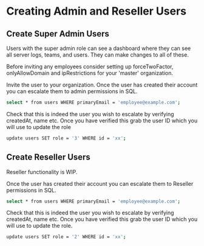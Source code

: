 # Creating Admin and Reseller Users

## Create Super Admin Users

Users with the super admin role can see a dashboard where they can see all server logs, teams, and users. They can make changes to all of these.

Before inviting any employees consider setting up forceTwoFactor, onlyAllowDomain and ipRestrictions for your 'master' organization. 

Invite the user to your organization. Once the user has created their account you can escalate them to admin permissions in SQL.

```bash
select * from users WHERE primaryEmail = 'employee@example.com';
```

Check that this is indeed the user you wish to escalate by verifying createdAt, name etc. Once you have verified this grab the user ID which you will use to update the role

```bash
update users SET role = '3' WHERE id = 'xx';

```
## Create Reseller Users

Reseller functionality is WIP. 

Once the user has created their account you can escalate them to Reseller permissions in SQL.

```bash
select * from users WHERE primaryEmail = 'employee@example.com';
```

Check that this is indeed the user you wish to escalate by verifying createdAt, name etc. Once you have verified this grab the user ID which you will use to update the role.

```bash
update users SET role = '2' WHERE id = 'xx';

```
